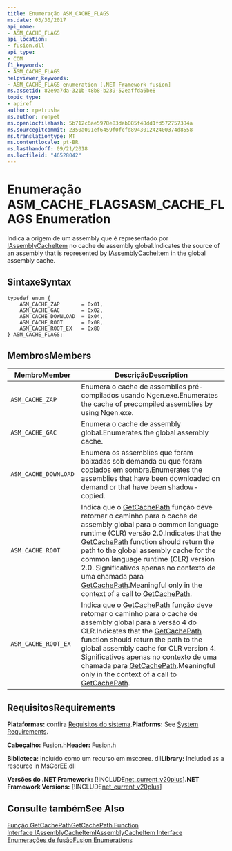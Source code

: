 ```yaml
---
title: Enumeração ASM_CACHE_FLAGS
ms.date: 03/30/2017
api_name:
- ASM_CACHE_FLAGS
api_location:
- fusion.dll
api_type:
- COM
f1_keywords:
- ASM_CACHE_FLAGS
helpviewer_keywords:
- ASM_CACHE_FLAGS enumeration [.NET Framework fusion]
ms.assetid: 82e9a7da-321b-48b8-b239-52eaffda6be8
topic_type:
- apiref
author: rpetrusha
ms.author: ronpet
ms.openlocfilehash: 5b712c6ae5978e83dab085f48dd1fd572757384a
ms.sourcegitcommit: 2350a091ef6459f0fcfd894301242400374d8558
ms.translationtype: MT
ms.contentlocale: pt-BR
ms.lasthandoff: 09/21/2018
ms.locfileid: "46528042"
---
```

# <a name="asmcacheflags-enumeration"></a><span data-ttu-id="fde5c-102">Enumeração ASM_CACHE_FLAGS</span><span class="sxs-lookup"><span data-stu-id="fde5c-102">ASM_CACHE_FLAGS Enumeration</span></span>
<span data-ttu-id="fde5c-103">Indica a origem de um assembly que é representado por [IAssemblyCacheItem](../../../../docs/framework/unmanaged-api/fusion/iassemblycacheitem-interface.md) no cache de assembly global.</span><span class="sxs-lookup"><span data-stu-id="fde5c-103">Indicates the source of an assembly that is represented by [IAssemblyCacheItem](../../../../docs/framework/unmanaged-api/fusion/iassemblycacheitem-interface.md) in the global assembly cache.</span></span>  
  
## <a name="syntax"></a><span data-ttu-id="fde5c-104">Sintaxe</span><span class="sxs-lookup"><span data-stu-id="fde5c-104">Syntax</span></span>  
  
```  
typedef enum {  
    ASM_CACHE_ZAP       = 0x01,  
    ASM_CACHE_GAC       = 0x02,  
    ASM_CACHE_DOWNLOAD  = 0x04,  
    ASM_CACHE_ROOT      = 0x08,  
    ASM_CACHE_ROOT_EX   = 0x80  
} ASM_CACHE_FLAGS;  
```  
  
## <a name="members"></a><span data-ttu-id="fde5c-105">Membros</span><span class="sxs-lookup"><span data-stu-id="fde5c-105">Members</span></span>  
  
|<span data-ttu-id="fde5c-106">Membro</span><span class="sxs-lookup"><span data-stu-id="fde5c-106">Member</span></span>|<span data-ttu-id="fde5c-107">Descrição</span><span class="sxs-lookup"><span data-stu-id="fde5c-107">Description</span></span>|  
|------------|-----------------|  
|`ASM_CACHE_ZAP`|<span data-ttu-id="fde5c-108">Enumera o cache de assemblies pré-compilados usando Ngen.exe.</span><span class="sxs-lookup"><span data-stu-id="fde5c-108">Enumerates the cache of precompiled assemblies by using Ngen.exe.</span></span>|  
|`ASM_CACHE_GAC`|<span data-ttu-id="fde5c-109">Enumera o cache de assembly global.</span><span class="sxs-lookup"><span data-stu-id="fde5c-109">Enumerates the global assembly cache.</span></span>|  
|`ASM_CACHE_DOWNLOAD`|<span data-ttu-id="fde5c-110">Enumera os assemblies que foram baixadas sob demanda ou que foram copiados em sombra.</span><span class="sxs-lookup"><span data-stu-id="fde5c-110">Enumerates the assemblies that have been downloaded on demand or that have been shadow-copied.</span></span>|  
|`ASM_CACHE_ROOT`|<span data-ttu-id="fde5c-111">Indica que o [GetCachePath](../../../../docs/framework/unmanaged-api/fusion/getcachepath-function.md) função deve retornar o caminho para o cache de assembly global para o common language runtime (CLR) versão 2.0.</span><span class="sxs-lookup"><span data-stu-id="fde5c-111">Indicates that the [GetCachePath](../../../../docs/framework/unmanaged-api/fusion/getcachepath-function.md) function should return the path to the global assembly cache for the common language runtime (CLR) version 2.0.</span></span> <span data-ttu-id="fde5c-112">Significativos apenas no contexto de uma chamada para [GetCachePath](../../../../docs/framework/unmanaged-api/fusion/getcachepath-function.md).</span><span class="sxs-lookup"><span data-stu-id="fde5c-112">Meaningful only in the context of a call to [GetCachePath](../../../../docs/framework/unmanaged-api/fusion/getcachepath-function.md).</span></span>|  
|`ASM_CACHE_ROOT_EX`|<span data-ttu-id="fde5c-113">Indica que o [GetCachePath](../../../../docs/framework/unmanaged-api/fusion/getcachepath-function.md) função deve retornar o caminho para o cache de assembly global para a versão 4 do CLR.</span><span class="sxs-lookup"><span data-stu-id="fde5c-113">Indicates that the [GetCachePath](../../../../docs/framework/unmanaged-api/fusion/getcachepath-function.md) function should return the path to the global assembly cache for CLR version 4.</span></span> <span data-ttu-id="fde5c-114">Significativos apenas no contexto de uma chamada para [GetCachePath](../../../../docs/framework/unmanaged-api/fusion/getcachepath-function.md).</span><span class="sxs-lookup"><span data-stu-id="fde5c-114">Meaningful only in the context of a call to [GetCachePath](../../../../docs/framework/unmanaged-api/fusion/getcachepath-function.md).</span></span>|  
  
## <a name="requirements"></a><span data-ttu-id="fde5c-115">Requisitos</span><span class="sxs-lookup"><span data-stu-id="fde5c-115">Requirements</span></span>  
 <span data-ttu-id="fde5c-116">**Plataformas:** confira [Requisitos do sistema](../../../../docs/framework/get-started/system-requirements.md).</span><span class="sxs-lookup"><span data-stu-id="fde5c-116">**Platforms:** See [System Requirements](../../../../docs/framework/get-started/system-requirements.md).</span></span>  
  
 <span data-ttu-id="fde5c-117">**Cabeçalho:** Fusion.h</span><span class="sxs-lookup"><span data-stu-id="fde5c-117">**Header:** Fusion.h</span></span>  
  
 <span data-ttu-id="fde5c-118">**Biblioteca:** incluído como um recurso em mscoree. dll</span><span class="sxs-lookup"><span data-stu-id="fde5c-118">**Library:** Included as a resource in MsCorEE.dll</span></span>  
  
 <span data-ttu-id="fde5c-119">**Versões do .NET Framework:** [!INCLUDE[net_current_v20plus](../../../../includes/net-current-v20plus-md.md)]</span><span class="sxs-lookup"><span data-stu-id="fde5c-119">**.NET Framework Versions:** [!INCLUDE[net_current_v20plus](../../../../includes/net-current-v20plus-md.md)]</span></span>  
  
## <a name="see-also"></a><span data-ttu-id="fde5c-120">Consulte também</span><span class="sxs-lookup"><span data-stu-id="fde5c-120">See Also</span></span>  
 [<span data-ttu-id="fde5c-121">Função GetCachePath</span><span class="sxs-lookup"><span data-stu-id="fde5c-121">GetCachePath Function</span></span>](../../../../docs/framework/unmanaged-api/fusion/getcachepath-function.md)  
 [<span data-ttu-id="fde5c-122">Interface IAssemblyCacheItem</span><span class="sxs-lookup"><span data-stu-id="fde5c-122">IAssemblyCacheItem Interface</span></span>](../../../../docs/framework/unmanaged-api/fusion/iassemblycacheitem-interface.md)  
 [<span data-ttu-id="fde5c-123">Enumerações de fusão</span><span class="sxs-lookup"><span data-stu-id="fde5c-123">Fusion Enumerations</span></span>](../../../../docs/framework/unmanaged-api/fusion/fusion-enumerations.md)
